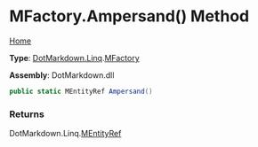 # MFactory\.Ampersand\(\) Method

[Home](../../../../README.md)

**Type**: [DotMarkdown.Linq](../../README.md)\.[MFactory](../README.md)

**Assembly**: DotMarkdown\.dll

```csharp
public static MEntityRef Ampersand()
```

### Returns

DotMarkdown\.Linq\.[MEntityRef](../../MEntityRef/README.md)

